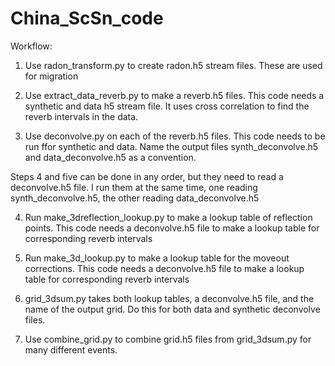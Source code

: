 # China_ScSn_code

Workflow:

1. Use radon\_transform.py to create radon.h5 stream files. These are used for migration

2. Use extract\_data\_reverb.py to make a reverb.h5 files. This code needs a synthetic and data h5 stream file. It uses cross correlation to find the reverb intervals in the data.

3. Use deconvolve.py on each of the reverb.h5 files. This code needs to be run ffor synthetic and data. Name the output files synth\_deconvolve.h5 and data\_deconvolve.h5 as a convention.

Steps 4 and five can be done in any order, but they need to read a deconvolve.h5 file. I run them at the same time, one reading synth\_deconvolve.h5, the other reading data\_deconvolve.h5

4. Run make\_3dreflection\_lookup.py to make a lookup table of reflection points. This code needs a deconvolve.h5 file to make a lookup table for corresponding reverb intervals

5. Run make\_3d\_lookup.py to make a lookup table for the moveout corrections. This code needs a deconvolve.h5 file to make a lookup table for corresponding reverb intervals

6. grid\_3dsum.py takes both lookup tables, a deconvolve.h5 file, and the name of the output grid. Do this for both data and synthetic deconvolve files.

7. Use combine\_grid.py to combine grid.h5 files from grid\_3dsum.py for many different events.

